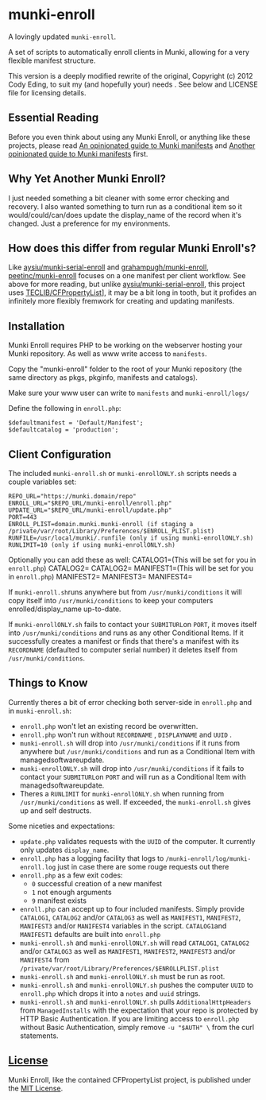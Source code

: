 # munki-enroll
A lovingly updated `munki-enroll`.

A set of scripts to automatically enroll clients in Munki, allowing for a very flexible manifest structure.

This version is a deeply modified rewrite of the original, Copyright (c) 2012 Cody Eding, to suit my (and hopefully your) needs .
See below and LICENSE file for licensing details.

## Essential Reading

Before you even think about using any Munki Enroll, or anything like these projects, please read [An opinionated guide to Munki manifests](https://groob.io/posts/manifest-guide/) and [Another opinionated guide to Munki manifests](http://technology.siprep.org/another-opinionated-guide-to-munki-manifests/) first.

## Why Yet Another Munki Enroll?

I just needed something a bit cleaner with some error checking and recovery. I also wanted something to turn run as a conditional item so it would/could/can/does update the display_name of the record when it's changed. Just a preference for my environments.

## How does this differ from regular Munki Enroll's?

Like [aysiu/munki-serial-enroll](https://github.com/aysiu/munki-serial-enroll/) and [grahampugh/munki-enroll](https://github.com/grahampugh/munki-enroll/), [peetinc/munki-enroll](https://github.com/peetinc/munki-enroll/) focuses on a one manifest per client workflow. See above for more reading, but unlike [aysiu/munki-serial-enroll](https://github.com/aysiu/munki-serial-enroll/), this project uses [TECLIB/CFPropertyList](https://github.com/TECLIB/CFPropertyList)], it may be a bit long in tooth, but it profides an infinitely more flexibly fremwork for creating and updating manifests.

## Installation

Munki Enroll requires PHP to be working on the webserver hosting your Munki repository. As well as www write access to `manifests`.

Copy the "munki-enroll" folder to the root of your Munki repository (the same directory as pkgs, pkginfo, manifests and catalogs). 

Make sure your www user can write to `manifests` and `munki-enroll/logs/`

Define the following in `enroll.php`:

	$defaultmanifest = 'Default/Manifest';
	$defaultcatalog = 'production';

## Client Configuration

The included `munki-enroll.sh` or `munki-enrollONLY.sh` scripts needs a couple variables set:

	REPO_URL="https://munki.domain/repo"
	ENROLL_URL="$REPO_URL/munki-enroll/enroll.php"
	UPDATE_URL="$REPO_URL/munki-enroll/update.php"
	PORT=443
	ENROLL_PLIST=domain.munki.munki-enroll (if staging a /private/var/root/Library/Preferences/$ENROLL_PLIST.plist)
	RUNFILE=/usr/local/munki/.runfile (only if using munki-enrollONLY.sh)
	RUNLIMIT=10 (only if using munki-enrollONLY.sh)
	
Optionally you can add these as well:
	CATALOG1=(This will be set for you in `enroll.php`)
	CATALOG2=
	CATALOG2=
	MANIFEST1=(This will be set for you in `enroll.php`)
	MANIFEST2=
	MANIFEST3=
	MANIFEST4=

If `munki-enroll.sh`runs anywhere but from `/usr/munki/conditions` it will copy itself into `/usr/munki/conditions` to keep your computers enrolled/display_name up-to-date.

If `munki-enrollONLY.sh` fails to contact your `SUBMITURL`on `PORT`, it moves itself into `/usr/munki/conditions` and runs as any other Conditional Items. If it successfully creates a manifest or finds that there's a manifest with its `RECORDNAME` (defaulted to computer serial number) it deletes itself from `/usr/munki/conditions`. 

## Things to Know

Currently theres a bit of error checking both server-side in `enroll.php` and in `munki-enroll.sh`:
- `enroll.php` won't let an existing record be overwritten.
- `enroll.php` won't run without `RECORDNAME` , `DISPLAYNAME` and `UUID` .
- `munki-enroll.sh` will drop into `/usr/munki/conditions` if it runs from anywhere but `/usr/munki/conditions` and run as a Conditional Item with managedsoftwareupdate.
- `munki-enrollONLY.sh` will drop into `/usr/munki/conditions` if it fails to contact your `SUBMITURL`on `PORT` and will run as a Conditional Item with managedsoftwareupdate.
- Theres a `RUNLIMIT` for `munki-enrollONLY.sh` when running from `/usr/munki/conditions` as well. If exceeded, the `munki-enroll.sh` gives up and self destructs.

Some niceties and expectations:
- `update.php` validates requests with the `UUID` of the computer. It currently only updates `display_name`.
- `enroll.php` has a logging facility that logs to `/munki-enroll/log/munki-enroll.log` just in case there are some rouge requests out there
- `enroll.php` as a few exit codes:
	- `0` successful creation of a new manifest
	- `1` not enough arguments
	- `9` manifest exists 
- `enroll.php` can accept up to four included manifests. Simply provide `CATALOG1`, `CATALOG2` and/or `CATALOG3` as well as `MANIFEST1`, `MANIFEST2`, `MANIFEST3` and/or `MANIFEST4` variables in the script. `CATALOG1`and `MANIFEST1` defaults are built into `enroll.php`
- `munki-enroll.sh` and `munki-enrollONLY.sh` will read `CATALOG1`, `CATALOG2` and/or `CATALOG3` as well as `MANIFEST1`, `MANIFEST2`, `MANIFEST3` and/or `MANIFEST4` from `/private/var/root/Library/Preferences/$ENROLLPLIST.plist`
- `munki-enroll.sh` and `munki-enrollONLY.sh` must be run as root.
- `munki-enroll.sh` and `munki-enrollONLY.sh` pushes the computer `UUID` to `enroll.php` which drops it into a `notes` and `uuid` strings.
- `munki-enroll.sh` and `munki-enrollONLY.sh` pulls `AdditionalHttpHeaders` from `ManagedInstalls` with the expectation that your repo is protected by HTTP Basic Authentication. If you are limiting access to `enroll.php` without Basic Authentication, simply remove `-u "$AUTH" \` from the curl statements.

## [License](https://github.com/peetinc/munki-enroll/blob/master/LICENSE)

Munki Enroll, like the contained CFPropertyList project, is published under the [MIT License](http://www.opensource.org/licenses/mit-license.php).
